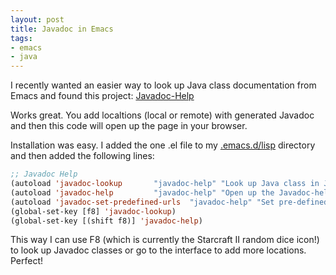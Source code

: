 ```yaml
---
layout: post
title: Javadoc in Emacs
tags:
- emacs
- java
---
```


I recently wanted an easier way to look up Java class documentation from Emacs
and found this project: [Javadoc-Help](http://javadochelp.sourceforge.net/)

Works great. You add localtions (local or remote) with generated Javadoc and
then this code will open up the page in your browser.

Installation was easy. I added the one .el file to my
[.emacs.d/lisp](https://github.com/Kelsin/configs/tree/master/.emacs.d/lisp)
directory and then added the following lines:

``` lisp
;; Javadoc Help
(autoload 'javadoc-lookup       "javadoc-help" "Look up Java class in Javadoc."   t)
(autoload 'javadoc-help         "javadoc-help" "Open up the Javadoc-help menu."   t)
(autoload 'javadoc-set-predefined-urls  "javadoc-help" "Set pre-defined urls."    t)
(global-set-key [f8] 'javadoc-lookup)
(global-set-key [(shift f8)] 'javadoc-help)
```

This way I can use F8 (which is currently the Starcraft II random dice icon!) to
look up Javadoc classes or go to the interface to add more locations. Perfect!
